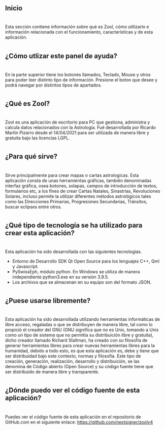 #
## Inicio
#
Esta sección contiene información sobre qué es Zool, cómo utilizarlo e información relacionada con el funcionamiento, características y de esta aplicación.
#
## ¿Cómo utlizar este panel de ayuda?
#
En la parte superior tiene los botones llamados, Teclado, Mouse y otros para poder leer distinto tipo de información. Presione el boton que desee y podrá navegar por distintos tipos de apartados.
#
## ¿Qué es Zool?
#
Zool es una aplicación de escritorio para PC que gestiona, administra y calcula datos relacionados con la Astrología. Fué desarrollada por Ricardo Martín Pizarro desde el 14/04/2021 para ser utilizada de manera libre y gratuita bajo las licencias LGPL.
#
## ¿Para qué sirve?
#
Sirve principalmente para crear mapas o cartas astrologicas. Esta aplicación consta de unas herramientas gráficas, también denominadas interfaz gráfica, osea botones, solapas, campos de introducción de textos, formularios etc, a los fines de crear Cartas Natales, Sinastrías, Revoluciones Solares, incluso permite la utilizar diferentes métodos astrológicos tales como las Direcciones Primarias, Progresiones Secundarias, Tránsitos, buscar eclipses entre otros.
#
## ¿Qué tipo de tecnología se ha utilizado para crear esta aplicación?
#
Esta aplicación ha sido desarrollada con las siguientes tecnologías.
* Entorno de Desarrollo SDK Qt Open Source para los lenguajes C++, Qml y Javascript.
* PySwissEph, módulo python. En Windows se utiliza de manera independiente python3.exe en su versión 3.9.5.
* Los archivos que se almacenan en su equipo son del formato JSON.
#
## ¿Puese usarse libremente?
#
Esta aplicación ha sido desarrollada utilizando herramientas informáticas de libre acceso, regaladas o que se distribuyen de manera libre, tal como lo propició el creador del GNU (GNU significa que no es Unix, tomando a Unix como un tipo de sistema que no permitía su distribuición libre y gratuita), dicho creador llamado Richard Stallman, ha creado con su filosofía de generar herramientas libres para crear nuevas herramientas libres para la humanidad, debido a todo esto, es que esta aplicación es, debe y tiene que ser distribuidad bajo este contexto, normas y filosofía. Este tipo de creación, generación, realización, desarrollo y distribuición, se las denomina de Código abierto (Open Source) y su código fuente tiene que ser distribuido de manera libre y transparente.
#
## ¿Dónde puedo ver el código fuente de esta aplicación?
#
Puedes ver el código fuente de esta aplicación en el repositorio de GitHub.com en el siguiente enlace: https://github.com/nextsigner/zoolv4

